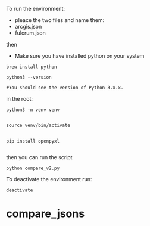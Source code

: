 To run the environment:

- pleace the two files and name them:
- arcgis.json
- fulcrum.json

then
- Make sure you have installed python on your system
```
brew install python

python3 --version

#You should see the version of Python 3.x.x.

```

in the root:

```
python3 -m venv venv


source venv/bin/activate


pip install openpyxl


```

then you can run the script

```
python compare_v2.py
```


To deactivate the environment run:

```
deactivate
```

# compare_jsons
